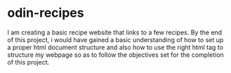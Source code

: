 # odin-recipes

I am creating a basic recipe website that links to a few recipes. By the end of this project, i would have gained a basic understanding of how to set up a proper html document structure and also how to use the right html tag to structure my webpage so as to follow the objectives set for the completion of this project.
